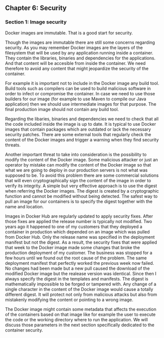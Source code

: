 ## Chapter 6: Security

### Section 1: Image security

Docker images are immutable. That is a good start for security. 

Though the images are immutable there are still some concerns regarding security.
As you may remember Docker images are the layers of the filesystem that will be used by any application running inside a container.
They contain the libraries, binaries and dependencies for the applications.
And that content will be accesible from inside the container.
We need therefore to avoid any content that might jeopardize the security of the container.

For example it is important not to include in the Docker image any build tool.
Build tools such as compilers can be used to build malicious software in order to infect or compromise the container.
In case we need to use those builders for our image (for example to use Maven to compile our Java application) then we should use intermediate images for that purpose.
The final production image should not contain any build tool.

Regarding the libaries, binaries and dependencies we need to check that all the code included inside the image is up to date. 
It is typical to use Docker images that contain packages which are outdated or lack the necessary security patches.
There are some external tools that regularly check the content of the Docker images and trigger a warning when they find security threats.

Another important threat to take into consideration is the possibility to modify the content of the Docker image.
Some malicious attacker or just an operator by mistake can modify the content of the Docker image so that what we are going to deploy in our production servers is not what was supposed to be.
To avoid this problem there are some commercial solutions that will even cryptographically sign the content of the image in order to verify its integrity.
A simple but very effective approach is to use the digest when referring the Docker images.
The digest is created by a cryptographic function and cannot be modified without being detected.
The safest way to pull an image for our containers is to specify the digest together with the name and location.

Images in Docker Hub are regularly updated to apply security fixes. 
After those fixes are applied the release number is typically not modified.
Two years ago it happened to one of my customers that they deployed a container in production which depended on an image which was pulled from Docker Hub.
Only the release name was specified in the deployment manifest but not the digest.
As a result, the security fixes that were applied that week to the Docker image made some changes that broke the production deployment of my customer.
The business was stopped for a few hours until we found out the root cause of the problem.
The same deployment manifest that perfectly worked the previous week now failed.
No changes had been made but a new pull caused the download of the modified Docker image but the realease version was identical.
Since then I always specify the digest in the templates and manifests.
The digest is mathematically impossible to be forged or tampered with.
Any change of a single character in the content of the Docker image would cause a totally different digest.
It will protect not only from malicious attacks but also from mistakenly modifying the content or pointing to a wrong image.

The Docker image might contain some metadata that affects the execution of the containers based on that image like for example the user to execute the code or the working directory where to run the application. 
We will discuss those parameters in the next section specifically dedicated to the container security.
